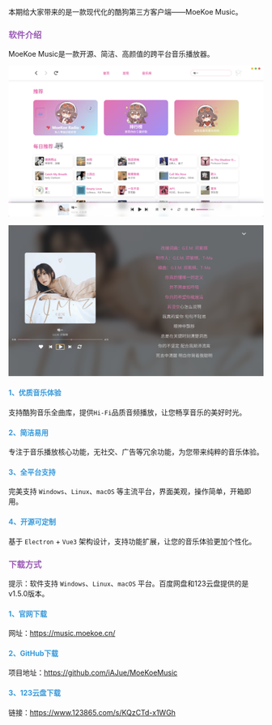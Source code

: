本期给大家带来的是一款现代化的酷狗第三方客户端——MoeKoe Music。

### <font color="#9b59b6">软件介绍</font>

MoeKoe Music是一款开源、简洁、高颜值的跨平台音乐播放器。

![首页](./images/首页.png)

![播放界面](./images/播放界面.png)

#### <font color="#3498db">1、优质音乐体验</font>

支持酷狗音乐全曲库，提供`Hi-Fi`品质音频播放，让您畅享音乐的美好时光。

#### <font color="#3498db">2、简洁易用</font>

专注于音乐播放核心功能，无社交、广告等冗余功能，为您带来纯粹的音乐体验。

#### <font color="#3498db">3、全平台支持</font>

完美支持 `Windows`、`Linux`、`macOS` 等主流平台，界面美观，操作简单，开箱即用。

#### <font color="#3498db">4、开源可定制</font>

基于 `Electron` + `Vue3` 架构设计，支持功能扩展，让您的音乐体验更加个性化。

### <font color="#9b59b6">下载方式</font>

提示：软件支持 `Windows`、`Linux`、`macOS` 平台。百度网盘和123云盘提供的是v1.5.0版本。

#### <font color="#3498db">1、官网下载</font>

网址：https://music.moekoe.cn/

#### <font color="#3498db">2、GitHub下载</font>

项目地址：https://github.com/iAJue/MoeKoeMusic

#### <font color="#3498db">3、123云盘下载</font>

链接：https://www.123865.com/s/KQzCTd-x1WGh